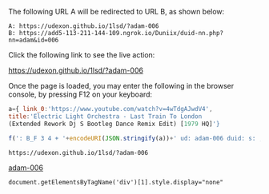 The following URL A will be redirected to URL B, as shown below:

```
A: https://udexon.github.io/1lsd/?adam-006
B: https://add5-113-211-144-109.ngrok.io/Duniix/duid-nn.php?nn=adam&id=006
```

Click the following link to see the live action:

<a href="https://udexon.github.io/1lsd/?adam-006">https://udexon.github.io/1lsd/?adam-006</a>

Once the page is loaded, you may enter the following in the browser console, by pressing F12 on your keyboard:

```js
a={ link_0:'https://www.youtube.com/watch?v=4wTdgAJwdV4', 
title:'Electric Light Orchestra - Last Train To London 
(Extended Rework Dj S Bootleg Dance Remix Edit) [1979 HQ]'}

f(': B_F 3 4 + '+encodeURI(JSON.stringify(a))+' ud: adam-006 duid: s: ; AJAX')
```

```
https://udexon.github.io/1lsd/?adam-006
```

<a href="https://udexon.github.io/1lsd/?adam-006">adam-006</a>

```
document.getElementsByTagName('div')[1].style.display="none"
```
